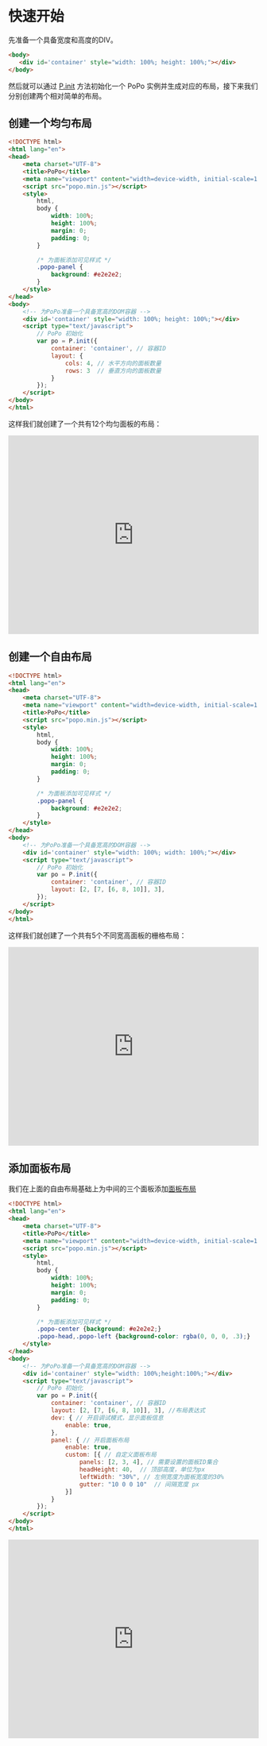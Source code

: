 # 快速开始

先准备一个具备宽度和高度的DIV。

```html
<body>
   <div id='container' style="width: 100%; height: 100%;"></div>
</body>
```

然后就可以通过 [P.init](/zh-cn/global?id=init) 方法初始化一个 PoPo 实例并生成对应的布局，接下来我们分别创建两个相对简单的布局。

## 创建一个均匀布局

```html
<!DOCTYPE html>
<html lang="en">
<head>
    <meta charset="UTF-8">
    <title>PoPo</title>
    <meta name="viewport" content="width=device-width, initial-scale=1.0">
    <script src="popo.min.js"></script>
    <style>
        html,
        body {
            width: 100%;
            height: 100%;
            margin: 0;
            padding: 0;
        }

        /* 为面板添加可见样式 */
        .popo-panel {
            background: #e2e2e2;
        }
    </style>
</head>
<body>
    <!-- 为PoPo准备一个具备宽高的DOM容器 -->
    <div id='container' style="width: 100%; height: 100%;"></div>
    <script type="text/javascript">
        // PoPo 初始化
        var po = P.init({
            container: 'container', // 容器ID
            layout: {
                cols: 4, // 水平方向的面板数量
                rows: 3  // 垂直方向的面板数量
            }
        });
    </script>
</body>
</html>
```

这样我们就创建了一个共有12个均匀面板的布局：

<iframe width="100%" height="400" src="https://shunok.github.io/popo-example/examples/layout_avg_5.html" allowfullscreen="allowfullscreen" frameborder="0"></iframe>

## 创建一个自由布局

```html
<!DOCTYPE html>
<html lang="en">
<head>
    <meta charset="UTF-8">
    <meta name="viewport" content="width=device-width, initial-scale=1.0">
    <title>PoPo</title>
    <script src="popo.min.js"></script>
    <style>
        html,
        body {
            width: 100%;
            height: 100%;
            margin: 0;
            padding: 0;
        }

        /* 为面板添加可见样式 */
        .popo-panel {
            background: #e2e2e2;
        }
    </style>
</head>
<body>
    <!-- 为PoPo准备一个具备宽高的DOM容器 -->
    <div id='container' style="width: 100%; width: 100%;"></div>
    <script type="text/javascript">
        // PoPo 初始化
        var po = P.init({
            container: 'container', // 容器ID
            layout: [2, [7, [6, 8, 10]], 3],
        });
    </script>
</body>
</html>
```

这样我们就创建了一个共有5个不同宽高面板的栅格布局：

<iframe width="100%" height="400" src="https://shunok.github.io/popo-example/examples/layout_free_4.html" allowfullscreen="allowfullscreen" frameborder="0"></iframe>

## 添加面板布局

我们在上面的自由布局基础上为中间的三个面板添加[面板布局](/zh-cn/panel.md)

```html
<!DOCTYPE html>
<html lang="en">
<head>
    <meta charset="UTF-8">
    <title>PoPo</title>
    <meta name="viewport" content="width=device-width, initial-scale=1.0">
    <script src="popo.min.js"></script>
    <style>
        html,
        body {
            width: 100%;
            height: 100%;
            margin: 0;
            padding: 0;
        }

        /* 为面板添加可见样式 */
        .popo-center {background: #e2e2e2;}
        .popo-head,.popo-left {background-color: rgba(0, 0, 0, .3);}
    </style>
</head>
<body>
    <!-- 为PoPo准备一个具备宽高的DOM容器 -->
    <div id='container' style="width: 100%;height:100%;"></div>
    <script type="text/javascript">
        // PoPo 初始化
        var po = P.init({
            container: 'container', // 容器ID
            layout: [2, [7, [6, 8, 10]], 3], //布局表达式
            dev: { // 开启调试模式，显示面板信息
                enable: true,
            },
            panel: { // 开启面板布局
                enable: true,
                custom: [{ // 自定义面板布局
                    panels: [2, 3, 4], // 需要设置的面板ID集合
                    headHeight: 40,  // 顶部高度，单位为px
                    leftWidth: "30%", // 左侧宽度为面板宽度的30%
                    gutter: "10 0 0 10"  // 间隔宽度 px
                }]
            }
        });
    </script>
</body>
</html>
```

<iframe width="100%" height="400" src="https://shunok.github.io/popo-example/examples/layout_free_4_panel.html" allowfullscreen="allowfullscreen" frameborder="0"></iframe>